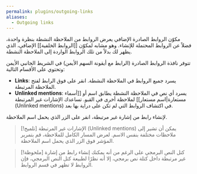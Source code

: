 ```yaml
---
permalink: plugins/outgoing-links
aliases:
  - Outgoing links
---
```


مكوّن الروابط الصادرة الإضافي يعرض الروابط من الملاحظة النشطة بنظرة واحدة، فضلاً عن الروابط المحتملة للإنشاء. وهو مشابه لمكوّن [[الروابط الخلفية]] الإضافي، الذي يظهر لك بدلاً من تلك الروابط الواردة إلى الملاحظة النشطة.

تتوفر نافذة الروابط الصادرة (الرابط مع أيقونة السهم الأيمن) في الشريط الجانبي الأيمن وتحتوي على الأقسام التالية:

- **Links**: يسرد جميع الروابط في الملاحظة النشطة. انقر على فوق الرابط لفتح الملاحظة المرتبطة.
- **Unlinked mentions**: يسرد أي نص في الملاحظة النشطة يطابق اسم أو [[أسماء مستعارة|اسم مستعار]] لملاحظة أخرى في القبو. تساعدك الإشارات غير المرتبطة (Unlinked mentions) في اكتشاف الروابط التي لم تكن على دراية بها بعد.

لإنشاء رابط من إشارة غير مرتبطة، انقر على الزر الذي يحمل اسم الملاحظة.

> [!تلميح]
> الإشارات غير المرتبطة (Unlinked mentions) يمكن أن تشير إلى ملاحظات مختلفة بنفس الاسم. لعرض المسار الكامل للملاحظة، قم بتمرير المؤشر فوق الزر الذي يحمل اسم الملاحظة.

> [!ملحوظة] كتل النص البرمجي
> على الرغم من أنه يمكنك إنشاء رابط من إشارة غير مرتبطة داخل كتلة نص برمجي، إلا أنه نظرًا لطبيعة كتل النص البرمجي، فإن الروابط لا تظهر في قسم الروابط.
